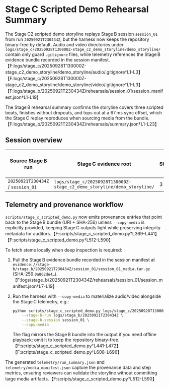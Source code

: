# Stage C Scripted Demo Rehearsal Summary

The Stage C2 scripted demo storyline replays Stage B session `session_01` from
run `20250921T230434Z`, but the harness now keeps the repository binary-free by
default. Audio and video directories under
`logs/stage_c/20250928T130000Z-stage_c2_demo_storyline/demo_storyline/` contain
only guard `.gitignore` files, while telemetry references the Stage B evidence
bundle recorded in the session manifest.【F:logs/stage_c/20250928T130000Z-stage_c2_demo_storyline/demo_storyline/audio/.gitignore†L1-L3】【F:logs/stage_c/20250928T130000Z-stage_c2_demo_storyline/demo_storyline/video/.gitignore†L1-L3】【F:logs/stage_b/20250921T230434Z/rehearsals/session_01/session_manifest.json†L1-L19】

The Stage B rehearsal summary confirms the storyline covers three scripted
beats, finishes without dropouts, and tops out at a 67 ms sync offset, which the
Stage C replay reproduces when sourcing media from the bundle.【F:logs/stage_b/20250921T230434Z/rehearsals/summary.json†L1-L23】

## Session overview

| Source Stage B run | Stage C evidence root | Steps | Dropouts detected | Max sync offset (s) |
| --- | --- | --- | --- | --- |
| `20250921T230434Z` / `session_01` | `logs/stage_c/20250928T130000Z-stage_c2_demo_storyline/demo_storyline/` | 3 | No | 0.067 |

## Telemetry and provenance workflow

`scripts/stage_c_scripted_demo.py` now emits provenance entries that point back
to the Stage B bundle (URI + SHA-256) unless `--copy-media` is explicitly
provided, keeping Stage C outputs light while preserving integrity metadata for
auditors.【F:scripts/stage_c_scripted_demo.py†L369-L441】【F:scripts/stage_c_scripted_demo.py†L512-L590】

To fetch stems locally when deep inspection is required:

1. Pull the Stage B evidence bundle recorded in the session manifest at
   `evidence://stage-b/stage_b/20250921T230434Z/session_01/session_01_media.tar.gz`
   (SHA-256 `0a862de4…`).【F:logs/stage_b/20250921T230434Z/rehearsals/session_01/session_manifest.json†L7-L19】
2. Run the harness with `--copy-media` to materialize audio/video alongside the
   Stage C telemetry, e.g.:

   ```bash
   python scripts/stage_c_scripted_demo.py logs/stage_c/20250928T130000Z-stage_c2_demo_storyline/demo_storyline \
       --stage-b-run logs/stage_b/20250921T230434Z \
       --stage-b-session session_01 \
       --copy-media
   ```

   The flag mirrors the Stage B bundle into the output if you need offline
   playback; omit it to keep the repository binary-free.【F:scripts/stage_c_scripted_demo.py†L441-L472】【F:scripts/stage_c_scripted_demo.py†L608-L696】

The generated `telemetry/run_summary.json` and `telemetry/media_manifest.json`
capture the provenance data and step metrics, ensuring reviewers can validate
the storyline without committing large media artifacts.【F:scripts/stage_c_scripted_demo.py†L512-L590】
